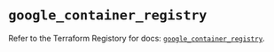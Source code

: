 # `google_container_registry`

Refer to the Terraform Registory for docs: [`google_container_registry`](https://registry.terraform.io/providers/hashicorp/google/5.11.0/docs/resources/container_registry).
